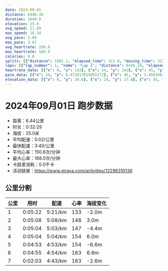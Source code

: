 ```yaml
---
date: 2024-09-01
distance: 6440.30
duration: 1949.0
elevation: 25.0
avg_speed: 11.89
max_speed: 16.34
avg_pace: 5.04
max_pace: 3.67
avg_heartrate: 150.8
max_heartrate: 168.0
calories: 0.0
splits: [{"distance": 1001.1, "elapsed_time": 322.0, "moving_time": 322.0, "average_speed": 3.11, "pace": 5.359067524115756, "average_heartrate": 133.0310559006211, "elevation_difference": -2.0, "split_number": 1}, {"distance": 998.9, "elapsed_time": 308.0, "moving_time": 308.0, "average_speed": 3.24, "pace": 5.144043209876543, "average_heartrate": 148.17207792207793, "elevation_difference": 3.0, "split_number": 2}, {"distance": 1002.8, "elapsed_time": 304.0, "moving_time": 304.0, "average_speed": 3.3, "pace": 5.050515151515151, "average_heartrate": 147.80921052631578, "elevation_difference": -4.4, "split_number": 3}, {"distance": 998.5, "elapsed_time": 304.0, "moving_time": 304.0, "average_speed": 3.28, "pace": 5.081310975609756, "average_heartrate": 154.27631578947367, "elevation_difference": 6.0, "split_number": 4}, {"distance": 1000.5, "elapsed_time": 293.0, "moving_time": 293.0, "average_speed": 3.41, "pace": 4.887595307917888, "average_heartrate": 154.71672354948805, "elevation_difference": -6.6, "split_number": 5}, {"distance": 999.8, "elapsed_time": 295.0, "moving_time": 295.0, "average_speed": 3.39, "pace": 4.916430678466076, "average_heartrate": 163.60338983050846, "elevation_difference": 6.6, "split_number": 6}, {"distance": 434.6, "elapsed_time": 126.0, "moving_time": 123.0, "average_speed": 3.53, "pace": 4.721444759206799, "average_heartrate": 163.1869918699187, "elevation_difference": -2.6, "split_number": 7}]
laps: [{"lap_number": 1, "name": "Lap 1", "distance": 6436.24, "elapsed_time": 1952.0, "moving_time": 1952.0, "average_speed": 3.3, "pace": 5.050515151515151, "average_heartrate": 151.05, "max_heartrate": 168, "start_date": "2024-09-01 17:20:42+00:00", "elevation_difference": 25.0}]
heartrate_data: [{"x": 0, "y": 142}, {"x": 24, "y": 142}, {"x": 45, "y": 142}, {"x": 66, "y": 118}, {"x": 86, "y": 121}, {"x": 108, "y": 118}, {"x": 127, "y": 128}, {"x": 148, "y": 131}, {"x": 168, "y": 130}, {"x": 188, "y": 129}, {"x": 208, "y": 132}, {"x": 229, "y": 132}, {"x": 249, "y": 131}, {"x": 268, "y": 137}, {"x": 291, "y": 142}, {"x": 312, "y": 148}, {"x": 331, "y": 146}, {"x": 350, "y": 150}, {"x": 371, "y": 151}, {"x": 390, "y": 148}, {"x": 411, "y": 150}, {"x": 432, "y": 151}, {"x": 452, "y": 151}, {"x": 472, "y": 152}, {"x": 492, "y": 152}, {"x": 512, "y": 147}, {"x": 531, "y": 144}, {"x": 551, "y": 149}, {"x": 572, "y": 145}, {"x": 591, "y": 151}, {"x": 610, "y": 146}, {"x": 629, "y": 146}, {"x": 648, "y": 150}, {"x": 668, "y": 148}, {"x": 686, "y": 147}, {"x": 706, "y": 147}, {"x": 725, "y": 148}, {"x": 744, "y": 148}, {"x": 764, "y": 149}, {"x": 783, "y": 149}, {"x": 803, "y": 149}, {"x": 821, "y": 151}, {"x": 841, "y": 147}, {"x": 860, "y": 146}, {"x": 880, "y": 146}, {"x": 899, "y": 149}, {"x": 921, "y": 146}, {"x": 942, "y": 143}, {"x": 963, "y": 146}, {"x": 983, "y": 148}, {"x": 1002, "y": 154}, {"x": 1022, "y": 158}, {"x": 1042, "y": 157}, {"x": 1061, "y": 158}, {"x": 1082, "y": 155}, {"x": 1103, "y": 158}, {"x": 1122, "y": 160}, {"x": 1142, "y": 157}, {"x": 1160, "y": 153}, {"x": 1177, "y": 156}, {"x": 1197, "y": 155}, {"x": 1217, "y": 151}, {"x": 1236, "y": 153}, {"x": 1256, "y": 155}, {"x": 1275, "y": 151}, {"x": 1294, "y": 153}, {"x": 1313, "y": 150}, {"x": 1332, "y": 148}, {"x": 1350, "y": 156}, {"x": 1369, "y": 147}, {"x": 1388, "y": 152}, {"x": 1406, "y": 153}, {"x": 1426, "y": 157}, {"x": 1445, "y": 159}, {"x": 1463, "y": 161}, {"x": 1482, "y": 159}, {"x": 1500, "y": 159}, {"x": 1519, "y": 159}, {"x": 1538, "y": 156}, {"x": 1557, "y": 160}, {"x": 1576, "y": 163}, {"x": 1595, "y": 163}, {"x": 1614, "y": 165}, {"x": 1635, "y": 165}, {"x": 1653, "y": 166}, {"x": 1673, "y": 161}, {"x": 1693, "y": 163}, {"x": 1713, "y": 163}, {"x": 1732, "y": 164}, {"x": 1751, "y": 164}, {"x": 1770, "y": 168}, {"x": 1789, "y": 168}, {"x": 1806, "y": 166}, {"x": 1823, "y": 166}, {"x": 1841, "y": 165}, {"x": 1859, "y": 162}, {"x": 1878, "y": 159}, {"x": 1896, "y": 164}, {"x": 1915, "y": 165}, {"x": 1932, "y": 166}]
pace_data: [{"x": 24, "y": 6.672017614091272}, {"x": 45, "y": 5.450196206671027}, {"x": 66, "y": 5.50783212161269}, {"x": 86, "y": 4.933895796329188}, {"x": 108, "y": 5.771018005540166}, {"x": 127, "y": 4.996013189448441}, {"x": 148, "y": 5.1824315920398005}, {"x": 168, "y": 4.797553252734599}, {"x": 188, "y": 4.771457200114514}, {"x": 208, "y": 5.2067166510465475}, {"x": 229, "y": 4.689561057962859}, {"x": 249, "y": 5.058179059180576}, {"x": 268, "y": 5.464491803278689}, {"x": 291, "y": 5.244398993077407}, {"x": 312, "y": 4.9280603193376695}, {"x": 331, "y": 4.9766198865332925}, {"x": 350, "y": 5.131373152709359}, {"x": 371, "y": 4.721444759206799}, {"x": 390, "y": 5.216494522691706}, {"x": 411, "y": 5.524262512429566}, {"x": 432, "y": 6.105018315018315}, {"x": 452, "y": 4.814182553437319}, {"x": 472, "y": 5.420065040650406}, {"x": 492, "y": 6.70692152917505}, {"x": 512, "y": 4.439717634523175}, {"x": 531, "y": 6.265676691729323}, {"x": 551, "y": 5.609794681925277}, {"x": 572, "y": 5.335051216389244}, {"x": 591, "y": 5.6708744470908465}, {"x": 610, "y": 5.821411107230178}, {"x": 629, "y": 4.97810633213859}, {"x": 648, "y": 4.609153761061947}, {"x": 668, "y": 5.833636681834091}, {"x": 686, "y": 4.716100735710243}, {"x": 706, "y": 4.774190776281867}, {"x": 725, "y": 4.916430678466076}, {"x": 744, "y": 4.912083701738874}, {"x": 764, "y": 5.008022836538461}, {"x": 783, "y": 4.860513269174686}, {"x": 803, "y": 5.2576340694006305}, {"x": 821, "y": 4.658105086640581}, {"x": 841, "y": 4.176071160110248}, {"x": 860, "y": 5.153586889301175}, {"x": 880, "y": 4.567470539873938}, {"x": 899, "y": 4.97810633213859}, {"x": 921, "y": 4.4802956989247305}, {"x": 942, "y": 5.381562802712302}, {"x": 963, "y": 5.598488411152166}, {"x": 983, "y": 5.397247409326424}, {"x": 1002, "y": 4.901970588235294}, {"x": 1022, "y": 5.922778962331201}, {"x": 1042, "y": 5.3937540453074435}, {"x": 1061, "y": 5.147220506485485}, {"x": 1082, "y": 6.492676275808336}, {"x": 1103, "y": 5.427124715076522}, {"x": 1122, "y": 5.3885224700937595}, {"x": 1142, "y": 5.562983978638184}, {"x": 1160, "y": 4.470681330472102}, {"x": 1177, "y": 4.455145682972467}, {"x": 1197, "y": 4.676402918069584}, {"x": 1217, "y": 6.24454852004496}, {"x": 1236, "y": 6.574635108481261}, {"x": 1256, "y": 5.3044875875238695}, {"x": 1275, "y": 5.613573593802627}, {"x": 1294, "y": 6.223562359970127}, {"x": 1313, "y": 4.79203565267395}, {"x": 1332, "y": 4.634788654060066}, {"x": 1350, "y": 4.521622354856213}, {"x": 1369, "y": 4.847789412449098}, {"x": 1388, "y": 4.456336898395722}, {"x": 1406, "y": 5.092178429575313}, {"x": 1426, "y": 4.988536366357377}, {"x": 1445, "y": 4.673780145821649}, {"x": 1463, "y": 4.53886165577342}, {"x": 1482, "y": 4.586323610346725}, {"x": 1500, "y": 4.4947950377562025}, {"x": 1519, "y": 4.697491544532131}, {"x": 1538, "y": 5.201841448189762}, {"x": 1557, "y": 4.756478310502283}, {"x": 1576, "y": 5.246049732451998}, {"x": 1595, "y": 5.277612412919569}, {"x": 1614, "y": 4.923692762186115}, {"x": 1635, "y": 5.274272151898733}, {"x": 1653, "y": 4.83513199883957}, {"x": 1673, "y": 4.6856058476244025}, {"x": 1693, "y": 5.065866261398176}, {"x": 1713, "y": 4.960327380952381}, {"x": 1732, "y": 5.269269680682896}, {"x": 1751, "y": 4.75376497432972}, {"x": 1770, "y": 4.6922015765765765}, {"x": 1789, "y": 4.801699798329011}, {"x": 1806, "y": 4.350482902636387}, {"x": 1823, "y": 4.475483351235231}, {"x": 1841, "y": 4.856264568764568}, {"x": 1859, "y": 4.121340257171118}, {"x": 1878, "y": 4.709437694263916}, {"x": 1896, "y": 4.438535286284953}, {"x": 1915, "y": 4.509388528138528}, {"x": 1932, "y": 4.2735128205128206}]
elevation_data: [{"x": 0, "y": 28.6}, {"x": 24, "y": 27.8}, {"x": 45, "y": 27.4}, {"x": 66, "y": 27.4}, {"x": 86, "y": 27.2}, {"x": 108, "y": 27.0}, {"x": 127, "y": 26.8}, {"x": 148, "y": 26.6}, {"x": 168, "y": 26.0}, {"x": 188, "y": 26.0}, {"x": 208, "y": 25.4}, {"x": 229, "y": 24.8}, {"x": 249, "y": 24.6}, {"x": 268, "y": 25.0}, {"x": 291, "y": 25.8}, {"x": 312, "y": 26.2}, {"x": 331, "y": 27.2}, {"x": 350, "y": 28.6}, {"x": 371, "y": 30.4}, {"x": 390, "y": 31.2}, {"x": 411, "y": 31.4}, {"x": 432, "y": 32.0}, {"x": 452, "y": 32.8}, {"x": 472, "y": 32.8}, {"x": 492, "y": 32.2}, {"x": 512, "y": 32.0}, {"x": 531, "y": 31.4}, {"x": 551, "y": 31.2}, {"x": 572, "y": 31.4}, {"x": 591, "y": 31.4}, {"x": 610, "y": 30.8}, {"x": 629, "y": 29.6}, {"x": 648, "y": 29.0}, {"x": 668, "y": 28.6}, {"x": 686, "y": 28.0}, {"x": 706, "y": 27.2}, {"x": 725, "y": 27.0}, {"x": 744, "y": 27.0}, {"x": 764, "y": 27.0}, {"x": 783, "y": 27.0}, {"x": 803, "y": 26.8}, {"x": 821, "y": 26.4}, {"x": 841, "y": 26.0}, {"x": 860, "y": 25.4}, {"x": 880, "y": 25.0}, {"x": 899, "y": 24.6}, {"x": 921, "y": 24.8}, {"x": 942, "y": 25.4}, {"x": 963, "y": 26.2}, {"x": 983, "y": 27.4}, {"x": 1002, "y": 28.4}, {"x": 1022, "y": 30.0}, {"x": 1042, "y": 31.2}, {"x": 1061, "y": 31.6}, {"x": 1082, "y": 32.0}, {"x": 1103, "y": 32.6}, {"x": 1122, "y": 32.8}, {"x": 1142, "y": 32.6}, {"x": 1160, "y": 32.0}, {"x": 1177, "y": 31.6}, {"x": 1197, "y": 31.4}, {"x": 1217, "y": 31.2}, {"x": 1236, "y": 31.2}, {"x": 1256, "y": 31.0}, {"x": 1275, "y": 29.8}, {"x": 1294, "y": 29.0}, {"x": 1313, "y": 28.6}, {"x": 1332, "y": 28.2}, {"x": 1350, "y": 27.4}, {"x": 1369, "y": 27.0}, {"x": 1388, "y": 27.0}, {"x": 1406, "y": 27.0}, {"x": 1426, "y": 27.0}, {"x": 1445, "y": 26.8}, {"x": 1463, "y": 26.2}, {"x": 1482, "y": 25.8}, {"x": 1500, "y": 25.4}, {"x": 1519, "y": 25.0}, {"x": 1538, "y": 24.4}, {"x": 1557, "y": 24.4}, {"x": 1576, "y": 25.2}, {"x": 1595, "y": 26.0}, {"x": 1614, "y": 26.6}, {"x": 1635, "y": 27.6}, {"x": 1653, "y": 28.6}, {"x": 1673, "y": 29.4}, {"x": 1693, "y": 30.2}, {"x": 1713, "y": 30.8}, {"x": 1732, "y": 31.8}, {"x": 1751, "y": 32.8}, {"x": 1770, "y": 32.4}, {"x": 1789, "y": 31.6}, {"x": 1806, "y": 31.6}, {"x": 1823, "y": 31.2}, {"x": 1841, "y": 31.2}, {"x": 1859, "y": 31.2}, {"x": 1878, "y": 31.0}, {"x": 1896, "y": 30.4}, {"x": 1915, "y": 29.2}, {"x": 1932, "y": 28.6}]
---
```


# 2024年09月01日 跑步数据

- 距离：6.44公里
- 时长：0:32:29
- 海拔：25.0米
- 平均配速：5:02/公里
- 最快配速：3:40/公里
- 平均心率：150.8次/分钟
- 最大心率：168.0次/分钟
- 卡路里消耗：0.0千卡
- 活动链接：https://www.strava.com/activities/12296310136

## 公里分割

| 公里 | 用时 | 配速 | 心率 | 海拔变化 |
|------|------|------|------|------|
| 1 | 0:05:22 | 5:21/km | 133 | -2.0m |
| 2 | 0:05:08 | 5:08/km | 148 | 3.0m |
| 3 | 0:05:04 | 5:03/km | 147 | -4.4m |
| 4 | 0:05:04 | 5:04/km | 154 | 6.0m |
| 5 | 0:04:53 | 4:53/km | 154 | -6.6m |
| 6 | 0:04:55 | 4:54/km | 163 | 6.6m |
| 7 | 0:02:03 | 4:43/km | 163 | -2.6m |

